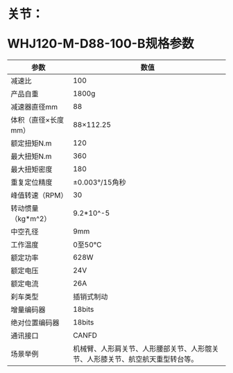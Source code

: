 # <p class="hidden">关节：</p>WHJ120-M-D88-100-B规格参数

| 参数 | 数值 |
| ---- | ---- |
| 减速比 | 100 |
| 产品自重 | 1800g |
| 减速器直径mm | 88 |
| 体积（直径×长度mm） | 88×112.25 |
| 额定扭矩N.m | 120 |
| 最大扭矩N.m | 360 |
| 最大扭矩密度 | 180 |
| 重复定位精度 | ±0.003°/15角秒 |
| 峰值转速（RPM） | 30 |
| 转动惯量（kg\*m^2） | 9.2\*10^-5 |
| 中空孔径 | 9mm |
| 工作温度 | 0至50℃ |
| 额定功率 | 628W |
| 额定电压 | 24V |
| 额定电流 | 26A |
| 刹车类型 | 插销式制动 |
| 增量编码器 | 18bits |
| 绝对位置编码器 | 18bits |
| 通讯接口 | CANFD |
| 场景举例 | 机械臂、人形肩关节、人形腰部关节、人形髋关节、人形膝关节、航空航天重型转台等。 |
